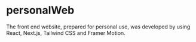 # personalWeb
The front end website, prepared for personal use, was developed by using React, Next.js, Tailwind CSS and Framer Motion.
